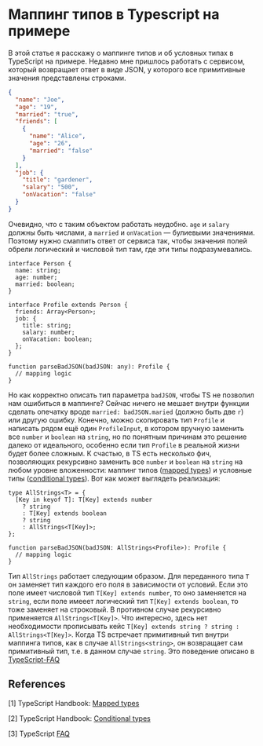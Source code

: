 # Маппинг типов в Typescript на примере

В этой статье я расскажу о маппинге типов и об условных типах в TypeScript на примере. Недавно мне пришлось работать с сервисом, который возвращает ответ в виде JSON, у которого все примитивные значения представлены строками.

```json
{
  "name": "Joe",
  "age": "19",
  "married": "true",
  "friends": [
    {
      "name": "Alice",
      "age": "26",
      "married": "false"
    }
  ],
  "job": {
    "title": "gardener",
    "salary": "500",
    "onVacation": "false"
  }
}
```

Очевидно, что с таким объектом работать неудобно. `age` и `salary` должны быть числами, а `married` и `onVacation` — булиевыми значениями. Поэтому нужно смаппить ответ от сервиса так, чтобы значения полей обрели логический и числовой тип там, где эти типы подразумевались.

```tsx
interface Person {
  name: string;
  age: number;
  married: boolean;
}

interface Profile extends Person {
  friends: Array<Person>;
  job: {
    title: string;
    salary: number;
    onVacation: boolean;
  };
}

function parseBadJSON(badJSON: any): Profile {
  // mapping logic
}
```

Но как корректно описать тип параметра `badJSON`, чтобы TS не позволил нам ошибиться в маппинге? Сейчас ничего не мешает внутри функции сделать опечатку вроде `married: badJSON.maried` (должно быть две `r`) или другую ошибку. Конечно, можно скопировать тип `Profile` и написать рядом ещё один `ProfileInput`, в котором вручную заменить все `number` и `boolean` на `string`, но по понятным причинам это решение далеко от идеального, особенно если тип `Profile` в реальной жизни будет более сложным. К счастью, в TS есть несколько фич, позволяющих рекурсивно заменить все `number` и `boolean` на `string` на любом уровне вложенности: маппинг типов ([mapped types](https://www.typescriptlang.org/docs/handbook/2/mapped-types.html)) и условные типы ([conditional types](https://www.typescriptlang.org/docs/handbook/2/conditional-types.html)). Вот как может выглядеть реализация:

```tsx
type AllStrings<T> = {
  [Key in keyof T]: T[Key] extends number
    ? string
    : T[Key] extends boolean
    ? string
    : AllStrings<T[Key]>;
};

function parseBadJSON(badJSON: AllStrings<Profile>): Profile {
  // mapping logic
}
```

Тип `AllStrings` работает следующим образом. Для переданного типа `T` он заменяет тип каждого его поля в зависимости от условий. Если это поле имеет числовой тип `T[Key] extends number`, то оно заменяется на `string`, если поле имееет логический тип `T[Key] extends boolean`, то тоже заменяет на строковый. В противном случае рекурсивно применяется `AllStrings<T[Key]>`. Что интересно, здесь нет необходимости прописывать кейс `T[Key] extends string ? string : AllStrings<T[Key]>`. Когда TS встречает примитивный тип внутри маппинга типов, как в случае `AllStrings<string>`, он возвращает сам примитивный тип, т.е. в данном случае `string`. Это поведение описано в [TypeScript-FAQ](https://github.com/microsoft/TypeScript/wiki/FAQ#common-bugs-that-arent-bugs)

## References

[1] TypeScript Handbook: [Mapped types](https://www.typescriptlang.org/docs/handbook/2/mapped-types.html)

[2] TypeScript Handbook: [Conditional types](https://www.typescriptlang.org/docs/handbook/2/conditional-types.html)

[3] TypeScript [FAQ](https://github.com/microsoft/TypeScript/wiki/FAQ#common-bugs-that-arent-bugs)
